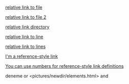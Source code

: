 [relative link to file](pictures/newdir/elements.html)

[relative link to file 2](doc/../pictures/./edu.html)

[relative link directory](pictures/newdir)


[relative link to line](https://github.com/iremugurlu/iremugurlu.github.io/commit/93b129dc5fa9e96bdb0b1399d6528f42f8a04eb3/generic.html#L4)



[relative link to lines](generic.html#L20-L25)

[I'm a reference-style link][Arbitrary case-insensitive reference text]

[arbitrary case-insensitive reference text]: pictures/newdirectory/elements.html

[You can use numbers for reference-style link definitions][1]

[1]: pictures/newdirectory

deneme or <pictures/newdir/elements.html> and 

